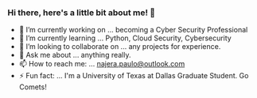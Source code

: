 ### Hi there, here's a little bit about me! 👋



- 🔭 I’m currently working on ... becoming a Cyber Security Professional
- 🌱 I’m currently learning ... Python, Cloud Security, Cybersecurity   
- 👯 I’m looking to collaborate on ... any projects for experience.
- 💬 Ask me about ... anything really.
- 📫 How to reach me: ... najera.paulo@outlook.com
- ⚡ Fun fact: ... I'm a University of Texas at Dallas Graduate Student. Go Comets! 
